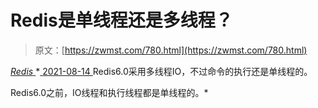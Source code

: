 <!--yml
category: 未分类
date: 0001-01-01 00:00:00
--->

# Redis是单线程还是多线程？

> 原文：[https://zwmst.com/780.html](https://zwmst.com/780.html)

   [ *Redis* ](https://zwmst.com/redis)*[ <time datetime="2021-08-14T08:09:04+08:00"> 2021-08-14 </time> ](https://zwmst.com/780.html)  Redis6.0采用多线程IO，不过命令的执行还是单线程的。

Redis6.0之前，IO线程和执行线程都是单线程的。*